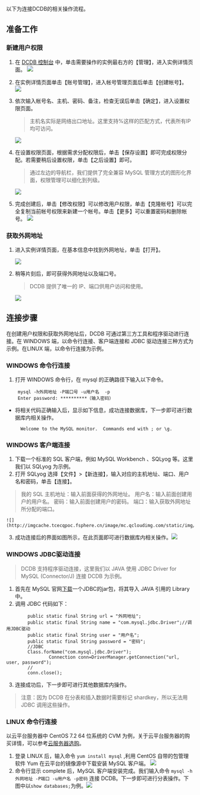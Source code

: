 以下为连接DCDB的相关操作流程。
## 准备工作
### 新建用户权限
1. 在 [DCDB 控制台](http://console.tcecqpoc.fsphere.cn/dcdb) 中，单击需要操作的实例最右方的【管理】，进入实例详情页面。
![](http://imgcache.tcecqpoc.fsphere.cn/image/mc.qcloudimg.com/static/img/d2eafea1a7b03224961c0906180e6b22/image.png)
2. 在实例详情页面单击【账号管理】，进入帐号管理页面后单击【创建帐号】。
![](http://imgcache.tcecqpoc.fsphere.cn/image/mc.qcloudimg.com/static/img/4e60badccaa63bf1632dbe1ed948793f/r2.png)
3. 依次输入帐号名、主机、密码、备注，检查无误后单击【确定】，进入设置权限页面。
	> 主机名实际是网络出口地址。这里支持%这样的匹配方式，代表所有IP均可访问。
	
	![](http://imgcache.tcecqpoc.fsphere.cn/image/mc.qcloudimg.com/static/img/00f4abaa96562c16f0aa3a3af0e30c00/r3.png)
4. 在设置权限页面，根据需求分配权限后，单击【保存设置】即可完成权限分配。若需要稍后设置权限，单击【之后设置】即可。
	> 通过左边的导航栏，我们提供了完全兼容 MySQL 管理方式的图形化界面，权限管理可以细化到列级。

	![](http://imgcache.tcecqpoc.fsphere.cn/image/mc.qcloudimg.com/static/img/9029ee57e3892fe92ac0c3a5ead80dbb/r4.png)

5. 完成创建后，单击【修改权限】可以修改用户权限，单击【克隆帐号】可以完全复制当前帐号权限来新建一个帐号。单击【更多】可以重置密码和删除帐号。
	![](http://imgcache.tcecqpoc.fsphere.cn/image/mc.qcloudimg.com/static/img/5f87261b43fc058adbd66b486a69e571/r5.png)

### 获取外网地址
1. 进入实例详情页面，在基本信息中找到外网地址，单击【打开】。

	![](http://imgcache.tcecqpoc.fsphere.cn/image/mc.qcloudimg.com/static/img/fc3d50322e3547722a8d3e29e479b2e5/r6.png)	

2. 稍等片刻后，即可获得外网地址以及端口号。
	> DCDB 提供了唯一的 IP、端口供用户访问和使用。

	![](http://imgcache.tcecqpoc.fsphere.cn/image/mc.qcloudimg.com/static/img/234c21d6897515b6623055301771dd24/r7.png)

## 连接步骤
在创建用户权限和获取外网地址后，DCDB 可通过第三方工具和程序驱动进行连接。在 WINDOWS 端，以命令行连接、客户端连接和 JDBC 驱动连接三种方式为示例。在LINUX 端，以命令行连接为示例。

### WINDOWS 命令行连接
1. 打开 WINDOWS 命令行，在 mysql 的正确路径下输入以下命令。

		mysql -h外网地址 -P端口号 -u用户名  -p
		Enter password: **********（输入密码）

- 将相关代码正确输入后，显示如下信息，成功连接数据库，下一步即可进行数据库内相关操作。

		Welcome to the MySQL monitor.  Commands end with ; or \g.

### WINDOWS 客户端连接
1. 下载一个标准的 SQL 客户端，例如 MySQL Workbench 、SQLyog 等。这里我们以 SQLyog 为示例。
2. 打开 SQLyog 选择【文件】>【新连接】，输入对应的主机地址、端口、用户名和密码，单击【连接】。
> 我的 SQL 主机地址：输入前面获得的外网地址。
> 用户名：输入前面创建用户的用户名。
> 密码：输入前面创建用户的密码。
> 端口：输入获取外网地址所分配的端口。

	![](http://imgcache.tcecqpoc.fsphere.cn/image/mc.qcloudimg.com/static/img/ee0a9b423103292797873f78637e960b/image.png)
3. 成功连接后的界面如图所示，在此页面即可进行数据库内相关操作。![](http://imgcache.tcecqpoc.fsphere.cn/image/mc.qcloudimg.com/static/img/93ecf636452505760086db5972d5fc6b/image.png)

### WINDOWS JDBC驱动连接
> DCDB 支持程序驱动连接，这里我们以 JAVA 使用 JDBC Driver for MySQL (Connector/J) 连接 DCDB 为示例。

1. 首先在 MySQL 官网[下载](https://dev.mysql.com/downloads/connector/j/5.0.html)一个JDBC的jar包，将其导入 JAVA 引用的 Library 中。
2. 调用 JDBC 代码如下：
```
		public static final String url = "外网地址";
		public static final String name = "com.mysql.jdbc.Driver";//调用JDBC驱动
		public static final String user = "用户名";
		public static final String password = "密码";
		//JDBC
		Class.forName("com.mysql.jdbc.Driver"); 
				Connection conn=DriverManager.getConnection("url, user, password");
		//
		conn.close();
```
3. 连接成功后，下一步即可进行其他数据库内操作。
> 注意：因为 DCDB 在分表和插入数据时需要标记 shardkey，所以无法用 JDBC 调用这些操作。

### LINUX 命令行连接
以云平台服务器中 CentOS 7.2 64 位系统的 CVM 为例，关于云平台服务器的购买详情，可以参考[云服务器选购](https://buy.tce.fsphere.cn/cvm)。

1. 登录 LINUX 后，输入命令 `yum install mysql` ,利用 CentOS 自带的包管理软件 Yum 在云平台的镜像源中下载安装 MySQL 客户端。
![](http://imgcache.tcecqpoc.fsphere.cn/image/mc.qcloudimg.com/static/img/7f6a1f7a953cc38809fa069182481a22/image.png)
2. 命令行显示 complete 后，MySQL 客户端安装完成。我们输入命令 `mysql -h外网地址 -P端口 -u用户名 -p密码` 连接 DCDB。下一步即可进行分表操作。下图中以`show databases;`为例。![](http://imgcache.tcecqpoc.fsphere.cn/image/mc.qcloudimg.com/static/img/b3fba8f8ace315e5eba05fdd252bd4c0/image.png)